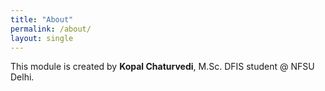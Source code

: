 ```yaml
---
title: "About"
permalink: /about/
layout: single
---
```


This module is created by **Kopal Chaturvedi**, M.Sc. DFIS student @ NFSU Delhi.
